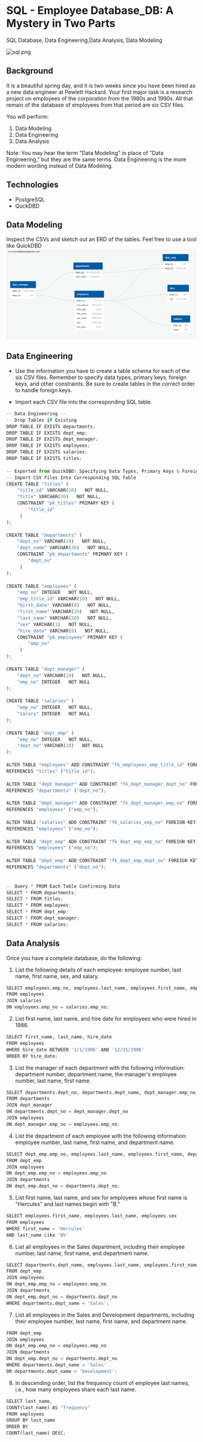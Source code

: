 # SQL - Employee Database_DB: A Mystery in Two Parts
SQL Database, Data Engineering,Data Analysis, Data Modeling


![sql.png](images/sql.png)


## Background

It is a beautiful spring day, and it is two weeks since you have been hired as a new data engineer at Pewlett Hackard. Your first major task is a research project on employees of the corporation from the 1980s and 1990s. All that remain of the database of employees from that period are six CSV files.

You will perform:

1. Data Modeling
2. Data Engineering
3. Data Analysis

Note: You may hear the term "Data Modeling" in place of "Data Engineering," but they are the same terms. Data Engineering is the more modern wording instead of Data Modeling.

## Technologies
* PostgreSQL
* QuckDBD

## Data Modeling
Inspect the CSVs and sketch out an ERD of the tables. Feel free to use a tool like QuickDBD
![ERD.png](ERD.png)

## Data Engineering

* Use the information you have to create a table schema for each of the six CSV files. Remember to specify data types, primary keys, foreign keys, and other constraints. Be sure to create tables in the correct order to handle foreign keys.

* Import each CSV file into the corresponding SQL table. 

``` python
-- Data Engineering --
-- Drop Tables if Existing
DROP TABLE IF EXISTS departments;
DROP TABLE IF EXISTS dept_emp;
DROP TABLE IF EXISTS dept_manager;
DROP TABLE IF EXISTS employees;
DROP TABLE IF EXISTS salaries;
DROP TABLE IF EXISTS titles;

-- Exported from QuickDBD: Specifying Data Types, Primary Keys & Foreign Keys 
-- Import CSV Files Into Corresponding SQL Table
CREATE TABLE "titles" (
    "title_id" VARCHAR(10)   NOT NULL,
    "title" VARCHAR(30)   NOT NULL,
    CONSTRAINT "pk_titles" PRIMARY KEY (
        "title_id"
     )
);

CREATE TABLE "departments" (
    "dept_no" VARCHAR(10)   NOT NULL,
    "dept_name" VARCHAR(30)   NOT NULL,
    CONSTRAINT "pk_departments" PRIMARY KEY (
        "dept_no"
     )
);

CREATE TABLE "employees" (
    "emp_no" INTEGER   NOT NULL,
    "emp_title_id" VARCHAR(10)   NOT NULL,
    "birth_date" VARCHAR(8)   NOT NULL,
    "first_name" VARCHAR(20)   NOT NULL,
    "last_name" VARCHAR(20)   NOT NULL,
    "sex" VARCHAR(1)   NOT NULL,
    "hire_date" VARCHAR(8)   NOT NULL,
    CONSTRAINT "pk_employees" PRIMARY KEY (
        "emp_no"
     )
);

CREATE TABLE "dept_manager" (
    "dept_no" VARCHAR(10)   NOT NULL,
    "emp_no" INTEGER   NOT NULL
);

CREATE TABLE "salaries" (
    "emp_no" INTEGER   NOT NULL,
    "salary" INTEGER   NOT NULL
);

CREATE TABLE "dept_emp" (
    "emp_no" INTEGER   NOT NULL,
    "dept_no" VARCHAR(10)   NOT NULL
);

ALTER TABLE "employees" ADD CONSTRAINT "fk_employees_emp_title_id" FOREIGN KEY("emp_title_id")
REFERENCES "titles" ("title_id");

ALTER TABLE "dept_manager" ADD CONSTRAINT "fk_dept_manager_dept_no" FOREIGN KEY("dept_no")
REFERENCES "departments" ("dept_no");

ALTER TABLE "dept_manager" ADD CONSTRAINT "fk_dept_manager_emp_no" FOREIGN KEY("emp_no")
REFERENCES "employees" ("emp_no");

ALTER TABLE "salaries" ADD CONSTRAINT "fk_salaries_emp_no" FOREIGN KEY("emp_no")
REFERENCES "employees" ("emp_no");

ALTER TABLE "dept_emp" ADD CONSTRAINT "fk_dept_emp_emp_no" FOREIGN KEY("emp_no")
REFERENCES "employees" ("emp_no");

ALTER TABLE "dept_emp" ADD CONSTRAINT "fk_dept_emp_dept_no" FOREIGN KEY("dept_no")
REFERENCES "departments" ("dept_no");


-- Query * FROM Each Table Confirming Data
SELECT * FROM departments;
SELECT * FROM titles;
SELECT * FROM employees;
SELECT * FROM dept_emp;
SELECT * FROM dept_manager;
SELECT * FROM salaries;

```
## Data Analysis

Once you have a complete database, do the following:

1. List the following details of each employee: employee number, last name, first name, sex, and salary.
```python
SELECT employees.emp_no, employees.last_name, employees.first_name, employees.sex, salaries.salary
FROM employees
JOIN salaries
ON employees.emp_no = salaries.emp_no;
```

2. List first name, last name, and hire date for employees who were hired in 1986.
```python
SELECT first_name, last_name, hire_date 
FROM employees
WHERE hire_date BETWEEN '1/1/1986' AND '12/31/1986'
ORDER BY hire_date;
```
3. List the manager of each department with the following information: department number, department name, the manager's employee number, last name, first name.
```python 
SELECT departments.dept_no, departments.dept_name, dept_manager.emp_no, employees.last_name, employees.first_name
FROM departments
JOIN dept_manager
ON departments.dept_no = dept_manager.dept_no
JOIN employees
ON dept_manager.emp_no = employees.emp_no;
```

4. List the department of each employee with the following information: employee number, last name, first name, and department name.
```python
SELECT dept_emp.emp_no, employees.last_name, employees.first_name, departments.dept_name
FROM dept_emp
JOIN employees
ON dept_emp.emp_no = employees.emp_no
JOIN departments
ON dept_emp.dept_no = departments.dept_no;
```

5. List first name, last name, and sex for employees whose first name is "Hercules" and last names begin with "B."
```python
SELECT employees.first_name, employees.last_name, employees.sex
FROM employees
WHERE first_name = 'Hercules'
AND last_name Like 'B%'
```
6. List all employees in the Sales department, including their employee number, last name, first name, and department name.
```python
SELECT departments.dept_name, employees.last_name, employees.first_name
FROM dept_emp
JOIN employees
ON dept_emp.emp_no = employees.emp_no
JOIN departments
ON dept_emp.dept_no = departments.dept_no
WHERE departments.dept_name = 'Sales';
```

7. List all employees in the Sales and Development departments, including their employee number, last name, first name, and department name.
```python
FROM dept_emp
JOIN employees
ON dept_emp.emp_no = employees.emp_no
JOIN departments
ON dept_emp.dept_no = departments.dept_no
WHERE departments.dept_name = 'Sales' 
OR departments.dept_name = 'Development';
```

8. In descending order, list the frequency count of employee last names, i.e., how many employees share each last name.
```python
SELECT last_name,
COUNT(last_name) AS "frequency"
FROM employees
GROUP BY last_name
ORDER BY
COUNT(last_name) DESC;
```

